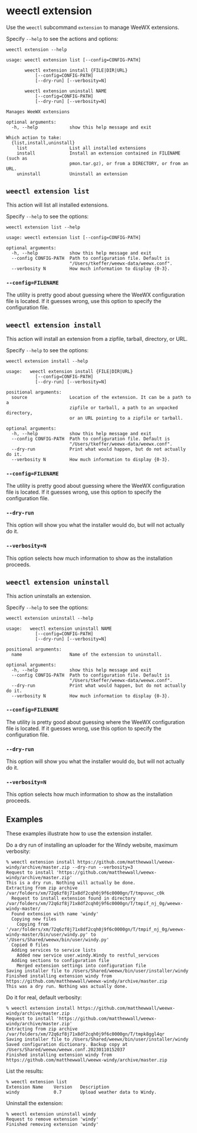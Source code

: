# weectl extension

Use the `weectl` subcommand `extension` to manage WeeWX extensions.

Specify `--help` to see the actions and options:
```
weectl extension --help
```
```
usage: weectl extension list [--config=CONFIG-PATH]

       weectl extension install {FILE|DIR|URL}
           [--config=CONFIG-PATH]
           [--dry-run] [--verbosity=N]

       weectl extension uninstall NAME
           [--config=CONFIG-PATH]
           [--dry-run] [--verbosity=N]

Manages WeeWX extensions

optional arguments:
  -h, --help            show this help message and exit

Which action to take:
  {list,install,uninstall}
    list                List all installed extensions
    install             Install an extension contained in FILENAME (such as
                        pmon.tar.gz), or from a DIRECTORY, or from an URL.
    uninstall           Uninstall an extension
```


## `weectl extension list`

This action will list all installed extensions.

Specify `--help` to see the options:
```
weectl extension list --help
```
```
usage: weectl extension list [--config=CONFIG-PATH]

optional arguments:
  -h, --help            show this help message and exit
  --config CONFIG-PATH  Path to configuration file. Default is
                        "/Users/tkeffer/weewx-data/weewx.conf".
  --verbosity N         How much information to display {0-3}.
```

### `--config=FILENAME`

The utility is pretty good about guessing where the WeeWX configuration file
is located. If it guesses wrong, use this option to specify the configuration
file.


## `weectl extension install`

This action will install an extension from a zipfile, tarball, directory, or
URL.

Specify `--help` to see the options:
```
weectl extension install --help
```
```
usage:   weectl extension install {FILE|DIR|URL}
           [--config=CONFIG-PATH]
           [--dry-run] [--verbosity=N]

positional arguments:
  source                Location of the extension. It can be a path to a
                        zipfile or tarball, a path to an unpacked directory,
                        or an URL pointing to a zipfile or tarball.

optional arguments:
  -h, --help            show this help message and exit
  --config CONFIG-PATH  Path to configuration file. Default is
                        "/Users/tkeffer/weewx-data/weewx.conf".
  --dry-run             Print what would happen, but do not actually do it.
  --verbosity N         How much information to display {0-3}.
```

### `--config=FILENAME`

The utility is pretty good about guessing where the WeeWX configuration file
is located. If it guesses wrong, use this option to specify the configuration
file.

### `--dry-run`

This option will show you what the installer would do, but will not actually
do it.

### `--verbosity=N`

This option selects how much information to show as the installation proceeds.


## `weectl extension uninstall`

This action uninstalls an extension.

Specify `--help` to see the options:
```
weectl extension uninstall --help
```
```
usage:   weectl extension uninstall NAME
           [--config=CONFIG-PATH]
           [--dry-run] [--verbosity=N]

positional arguments:
  name                  Name of the extension to uninstall.

optional arguments:
  -h, --help            show this help message and exit
  --config CONFIG-PATH  Path to configuration file. Default is
                        "/Users/tkeffer/weewx-data/weewx.conf".
  --dry-run             Print what would happen, but do not actually do it.
  --verbosity N         How much information to display {0-3}.
```

### `--config=FILENAME`

The utility is pretty good about guessing where the WeeWX configuration file
is located. If it guesses wrong, use this option to specify the configuration
file.

### `--dry-run`

This option will show you what the installer would do, but will not actually
do it.

### `--verbosity=N`

This option selects how much information to show as the installation proceeds.


## Examples

These examples illustrate how to use the extension installer.

Do a dry run of installing an uploader for the Windy website, maximum
verbosity:

``` shell
% weectl extension install https://github.com/matthewwall/weewx-windy/archive/master.zip --dry-run --verbosity=3
Request to install 'https://github.com/matthewwall/weewx-windy/archive/master.zip'
This is a dry run. Nothing will actually be done.
Extracting from zip archive /var/folders/xm/72q6zf8j71x8df2cqh0j9f6c0000gn/T/tmpuvuc_c0k
  Request to install extension found in directory /var/folders/xm/72q6zf8j71x8df2cqh0j9f6c0000gn/T/tmpif_nj_0g/weewx-windy-master/
  Found extension with name 'windy'
  Copying new files
    Copying from '/var/folders/xm/72q6zf8j71x8df2cqh0j9f6c0000gn/T/tmpif_nj_0g/weewx-windy-master/bin/user/windy.py' to '/Users/Shared/weewx/bin/user/windy.py'
  Copied 0 files
  Adding services to service lists
    Added new service user.windy.Windy to restful_services
  Adding sections to configuration file
    Merged extension settings into configuration file
Saving installer file to /Users/Shared/weewx/bin/user/installer/windy
Finished installing extension windy from https://github.com/matthewwall/weewx-windy/archive/master.zip
This was a dry run. Nothing was actually done.
```

Do it for real, default verbosity:

```
% weectl extension install https://github.com/matthewwall/weewx-windy/archive/master.zip
Request to install 'https://github.com/matthewwall/weewx-windy/archive/master.zip'
Extracting from zip archive /var/folders/xm/72q6zf8j71x8df2cqh0j9f6c0000gn/T/tmpk8ggl4qr
Saving installer file to /Users/Shared/weewx/bin/user/installer/windy
Saved configuration dictionary. Backup copy at /Users/Shared/weewx/weewx.conf.20230110152037
Finished installing extension windy from https://github.com/matthewwall/weewx-windy/archive/master.zip
```

List the results:

```
% weectl extension list                                                                 
Extension Name    Version   Description
windy             0.7       Upload weather data to Windy.
```

Uninstall the extension:

```
% weectl extension uninstall windy
Request to remove extension 'windy'
Finished removing extension 'windy'
```
